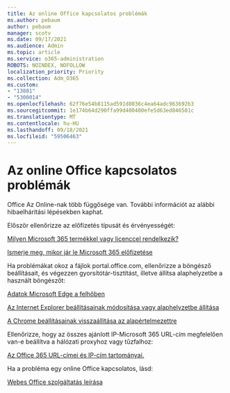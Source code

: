 ```yaml
---
title: Az online Office kapcsolatos problémák
ms.author: pebaum
author: pebaum
manager: scotv
ms.date: 09/17/2021
ms.audience: Admin
ms.topic: article
ms.service: o365-administration
ROBOTS: NOINDEX, NOFOLLOW
localization_priority: Priority
ms.collection: Adm_O365
ms.custom:
- "13881"
- "5300014"
ms.openlocfilehash: 62f76e54b8115ad591d8036c4ea64adc963692b3
ms.sourcegitcommit: 1e174b64d290ffa99d400480efe5d63ed846581c
ms.translationtype: MT
ms.contentlocale: hu-HU
ms.lasthandoff: 09/18/2021
ms.locfileid: "59506463"
---
```

# <a name="issues-related-to-office-online"></a>Az online Office kapcsolatos problémák

Office Az Online-nak több függősége van. További információt az alábbi hibaelhárítási lépésekben kaphat.

Először ellenőrizze az előfizetés típusát és érvényességét:

[Milyen Microsoft 365 termékkel vagy licenccel rendelkezik?](https://support.microsoft.com/office/what-microsoft-365-business-product-or-license-do-i-have-f8ab5e25-bf3f-4a47-b264-174b1ee925fd)  

[Ismerje meg, mikor jár le Microsoft 365 előfizetése](https://support.microsoft.com/office/find-out-when-your-microsoft-365-subscription-expires-2eb89f06-bd1c-4f57-9269-f1cbab894341)  

Ha problémákat okoz a fájlok portal.office.com, ellenőrizze a böngésző beállításait, és végezzen gyorsítótár-tisztítást, illetve állítsa alaphelyzetbe a használt böngészőt:

[Adatok Microsoft Edge a felhőben](https://docs.microsoft.com/deployedge/edge-learnmore-reset-data-in-cloud)  

[Az Internet Explorer beállításainak módosítása vagy alaphelyzetbe állítása](https://support.microsoft.com/windows/change-or-reset-internet-explorer-settings-2d4bac50-5762-91c5-a057-a922533f77d5) 

[A Chrome beállításainak visszaállítása az alapértelmezettre](https://support.google.com/chrome/answer/3296214?hl=en)  

Ellenőrizze, hogy az összes ajánlott IP-Microsoft 365 URL-cím megfelelően van-e beállítva a hálózati proxyhoz vagy tűzfalhoz:

[Az Office 365 URL-címei és IP-cím tartományai.](https://docs.microsoft.com/microsoft-365/enterprise/urls-and-ip-address-ranges)  

Ha a probléma egy online Office kapcsolatos, lásd:

[Webes Office szolgáltatás leírása](https://docs.microsoft.com/office365/servicedescriptions/office-online-service-description/office-online-service-description)

